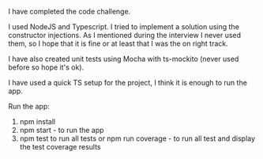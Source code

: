 I have completed the code challenge.

I used NodeJS and Typescript. I tried to implement a solution using the constructor injections. 
As I mentioned during the interview I never used them, so I hope that it is fine or at least that I was the on right track.

I have also created unit tests using Mocha with ts-mockito (never used before so hope it's ok).

I have used a quick TS setup for the project, I think it is enough to run the app.

Run the app: 
1) npm install
2) npm start - to run the app
3) npm test to run all tests or npm run coverage - to run all test and display the test coverage results
